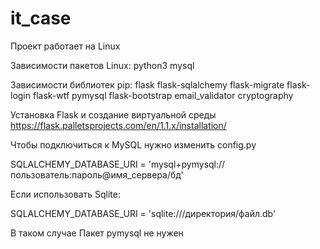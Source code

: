 # it_case

Проект работает на Linux

Зависимости пакетов Linux:
  python3 
  mysql

Зависимости библиотек pip:
flask 
flask-sqlalchemy 
flask-migrate 
flask-login 
flask-wtf 
pymysql 
flask-bootstrap 
email_validator 
cryptography

 Установка Flask и создание виртуальной среды
https://flask.palletsprojects.com/en/1.1.x/installation/

 Чтобы подключиться к MySQL нужно изменить config.py
 
  SQLALCHEMY_DATABASE_URI = 'mysql+pymysql://пользователь:пароль@имя_сервера/бд'
  
 Если использовать Sqlite:
 
 SQLALCHEMY_DATABASE_URI = 'sqlite:///директория/файл.db'
 
 В таком случае
Пакет pymysql не нужен
